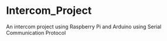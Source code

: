 # Intercom_Project
An intercom project using Raspberry Pi and Arduino using Serial Communication Protocol
